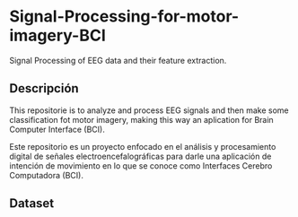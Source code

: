 # Signal-Processing-for-motor-imagery-BCI
Signal Processing of EEG data and their feature extraction.


## Descripción
This repositorie is to analyze and process EEG signals and then make some classification fot motor imagery, making this way an aplication for Brain Computer Interface (BCI).

Este repositorio es un proyecto enfocado en el análisis y procesamiento digital de señales electroencefalográficas para darle una aplicación de intención de movimiento en lo que se conoce como Interfaces Cerebro Computadora (BCI).

## Dataset

